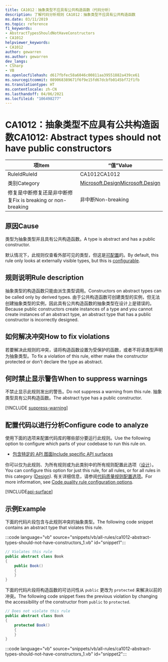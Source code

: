 ```yaml
---
title: CA1012：抽象类型不应具有公共构造函数（代码分析）
description: 了解代码分析规则 CA1012：抽象类型不应具有公共构造函数
ms.date: 03/11/2019
ms.topic: reference
f1_keywords:
- AbstractTypesShouldNotHaveConstructors
- CA1012
helpviewer_keywords:
- CA1012
author: gewarren
ms.author: gewarren
dev_langs:
- CSharp
- VB
ms.openlocfilehash: d617fbfec58a6046c00811aa39551882a439ce61
ms.sourcegitcommit: 089068389671f6f9e15fd67dcbfb0145bf72f1fb
ms.translationtype: HT
ms.contentlocale: zh-CN
ms.lasthandoff: 04/06/2021
ms.locfileid: "106498277"
---
```

# <a name="ca1012-abstract-types-should-not-have-public-constructors"></a><span data-ttu-id="a94fc-103">CA1012：抽象类型不应具有公共构造函数</span><span class="sxs-lookup"><span data-stu-id="a94fc-103">CA1012: Abstract types should not have public constructors</span></span>

| <span data-ttu-id="a94fc-104">项</span><span class="sxs-lookup"><span data-stu-id="a94fc-104">Item</span></span>                                     | <span data-ttu-id="a94fc-105">“值”</span><span class="sxs-lookup"><span data-stu-id="a94fc-105">Value</span></span>            |
|------------------------------------------|------------------|
| <span data-ttu-id="a94fc-106">RuleId</span><span class="sxs-lookup"><span data-stu-id="a94fc-106">RuleId</span></span>                                   | <span data-ttu-id="a94fc-107">CA1012</span><span class="sxs-lookup"><span data-stu-id="a94fc-107">CA1012</span></span>           |
| <span data-ttu-id="a94fc-108">类别</span><span class="sxs-lookup"><span data-stu-id="a94fc-108">Category</span></span>                                 | [<span data-ttu-id="a94fc-109">Microsoft.Design</span><span class="sxs-lookup"><span data-stu-id="a94fc-109">Microsoft.Design</span></span>](design-warnings.md) |
| <span data-ttu-id="a94fc-110">修复是中断修复还是非中断修复</span><span class="sxs-lookup"><span data-stu-id="a94fc-110">Fix is breaking or non-breaking</span></span> | <span data-ttu-id="a94fc-111">非中断</span><span class="sxs-lookup"><span data-stu-id="a94fc-111">Non-breaking</span></span>     |

## <a name="cause"></a><span data-ttu-id="a94fc-112">原因</span><span class="sxs-lookup"><span data-stu-id="a94fc-112">Cause</span></span>

<span data-ttu-id="a94fc-113">类型为抽象类型并且具有公共构造函数。</span><span class="sxs-lookup"><span data-stu-id="a94fc-113">A type is abstract and has a public constructor.</span></span>

<span data-ttu-id="a94fc-114">默认情况下，此规则仅查看外部可见的类型，但这是[可配置](#configure-code-to-analyze)的。</span><span class="sxs-lookup"><span data-stu-id="a94fc-114">By default, this rule only looks at externally visible types, but this is [configurable](#configure-code-to-analyze).</span></span>

## <a name="rule-description"></a><span data-ttu-id="a94fc-115">规则说明</span><span class="sxs-lookup"><span data-stu-id="a94fc-115">Rule description</span></span>

<span data-ttu-id="a94fc-116">抽象类型的构造函数只能由派生类型调用。</span><span class="sxs-lookup"><span data-stu-id="a94fc-116">Constructors on abstract types can be called only by derived types.</span></span> <span data-ttu-id="a94fc-117">由于公共构造函数可创建类型的实例，但无法创建抽象类型的实例，因此具有公共构造函数的抽象类型在设计上是错误的。</span><span class="sxs-lookup"><span data-stu-id="a94fc-117">Because public constructors create instances of a type and you cannot create instances of an abstract type, an abstract type that has a public constructor is incorrectly designed.</span></span>

## <a name="how-to-fix-violations"></a><span data-ttu-id="a94fc-118">如何解决冲突</span><span class="sxs-lookup"><span data-stu-id="a94fc-118">How to fix violations</span></span>

<span data-ttu-id="a94fc-119">若要解决此规则的冲突，请将构造函数设置为受保护的函数，或者不将该类型声明为抽象类型。</span><span class="sxs-lookup"><span data-stu-id="a94fc-119">To fix a violation of this rule, either make the constructor protected or don't declare the type as abstract.</span></span>

## <a name="when-to-suppress-warnings"></a><span data-ttu-id="a94fc-120">何时禁止显示警告</span><span class="sxs-lookup"><span data-stu-id="a94fc-120">When to suppress warnings</span></span>

<span data-ttu-id="a94fc-121">不禁止显示此规则发出的警告。</span><span class="sxs-lookup"><span data-stu-id="a94fc-121">Do not suppress a warning from this rule.</span></span> <span data-ttu-id="a94fc-122">抽象类型具有公共构造函数。</span><span class="sxs-lookup"><span data-stu-id="a94fc-122">The abstract type has a public constructor.</span></span>

[!INCLUDE [suppress-warning](../../../../includes/code-analysis/suppress-warning.md)]

## <a name="configure-code-to-analyze"></a><span data-ttu-id="a94fc-123">配置代码以进行分析</span><span class="sxs-lookup"><span data-stu-id="a94fc-123">Configure code to analyze</span></span>

<span data-ttu-id="a94fc-124">使用下面的选项来配置代码库的哪些部分要运行此规则。</span><span class="sxs-lookup"><span data-stu-id="a94fc-124">Use the following option to configure which parts of your codebase to run this rule on.</span></span>

- [<span data-ttu-id="a94fc-125">包含特定的 API 图面</span><span class="sxs-lookup"><span data-stu-id="a94fc-125">Include specific API surfaces</span></span>](#include-specific-api-surfaces)

<span data-ttu-id="a94fc-126">你可以仅为此规则、为所有规则或为此类别中的所有规则配置此选项（[设计](design-warnings.md)）。</span><span class="sxs-lookup"><span data-stu-id="a94fc-126">You can configure this option for just this rule, for all rules, or for all rules in this category ([Design](design-warnings.md)).</span></span> <span data-ttu-id="a94fc-127">有关详细信息，请参阅[代码质量规则配置选项](../code-quality-rule-options.md)。</span><span class="sxs-lookup"><span data-stu-id="a94fc-127">For more information, see [Code quality rule configuration options](../code-quality-rule-options.md).</span></span>

[!INCLUDE[api-surface](~/includes/code-analysis/api-surface.md)]

## <a name="example"></a><span data-ttu-id="a94fc-128">示例</span><span class="sxs-lookup"><span data-stu-id="a94fc-128">Example</span></span>

<span data-ttu-id="a94fc-129">下面的代码片段包含与此规则冲突的抽象类型。</span><span class="sxs-lookup"><span data-stu-id="a94fc-129">The following code snippet contains an abstract type that violates this rule.</span></span>

:::code language="vb" source="snippets/vb/all-rules/ca1012-abstract-types-should-not-have-constructors_1.vb" id="snippet1":::

```csharp
// Violates this rule
public abstract class Book
{
    public Book()
    {
    }
}
```

<span data-ttu-id="a94fc-130">下面的代码片段将构造函数的可访问性从 `public` 更改为 `protected` 来解决以前的冲突。</span><span class="sxs-lookup"><span data-stu-id="a94fc-130">The following code snippet fixes the previous violation by changing the accessibility of the constructor from `public` to `protected`.</span></span>

```csharp
// Does not violate this rule
public abstract class Book
{
    protected Book()
    {
    }
}
```

:::code language="vb" source="snippets/vb/all-rules/ca1012-abstract-types-should-not-have-constructors_1.vb" id="snippet2":::

